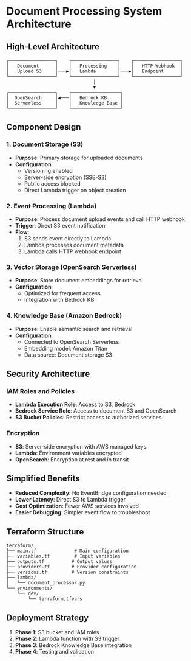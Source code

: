 # Document Processing System Architecture

## High-Level Architecture

```
┌─────────────────┐    ┌─────────────────┐    ┌─────────────────┐
│   Document      │    │   Processing    │    │   HTTP Webhook  │
│   Upload S3     │───▶│   Lambda        │───▶│   Endpoint      │
└─────────────────┘    └─────────────────┘    └─────────────────┘
                                │
                                ▼
┌─────────────────┐    ┌──────────────────┐
│  OpenSearch     │◀───│   Bedrock KB     │
│  Serverless     │    │   Knowledge Base │
└─────────────────┘    └──────────────────┘
```

## Component Design

### 1. Document Storage (S3)
- **Purpose**: Primary storage for uploaded documents
- **Configuration**:
  - Versioning enabled
  - Server-side encryption (SSE-S3)
  - Public access blocked
  - Direct Lambda trigger on object creation

### 2. Event Processing (Lambda)
- **Purpose**: Process document upload events and call HTTP webhook
- **Trigger**: Direct S3 event notification
- **Flow**:
  1. S3 sends event directly to Lambda
  2. Lambda processes document metadata
  3. Lambda calls HTTP webhook endpoint

### 3. Vector Storage (OpenSearch Serverless)
- **Purpose**: Store document embeddings for retrieval
- **Configuration**:
  - Optimized for frequent access
  - Integration with Bedrock KB

### 4. Knowledge Base (Amazon Bedrock)
- **Purpose**: Enable semantic search and retrieval
- **Configuration**:
  - Connected to OpenSearch Serverless
  - Embedding model: Amazon Titan
  - Data source: Document storage S3

## Security Architecture

### IAM Roles and Policies
- **Lambda Execution Role**: Access to S3, Bedrock
- **Bedrock Service Role**: Access to document S3 and OpenSearch
- **S3 Bucket Policies**: Restrict access to authorized services

### Encryption
- **S3**: Server-side encryption with AWS managed keys
- **Lambda**: Environment variables encrypted
- **OpenSearch**: Encryption at rest and in transit

## Simplified Benefits
- **Reduced Complexity**: No EventBridge configuration needed
- **Lower Latency**: Direct S3 to Lambda trigger
- **Cost Optimization**: Fewer AWS services involved
- **Easier Debugging**: Simpler event flow to troubleshoot

## Terraform Structure

```
terraform/
├── main.tf              # Main configuration
├── variables.tf         # Input variables
├── outputs.tf          # Output values
├── providers.tf        # Provider configuration
├── versions.tf         # Version constraints
├── lambda/
│   └── document_processor.py
└── environments/
    └── dev/
        └── terraform.tfvars
```

## Deployment Strategy
1. **Phase 1**: S3 bucket and IAM roles
2. **Phase 2**: Lambda function with S3 trigger
3. **Phase 3**: Bedrock Knowledge Base integration
4. **Phase 4**: Testing and validation
